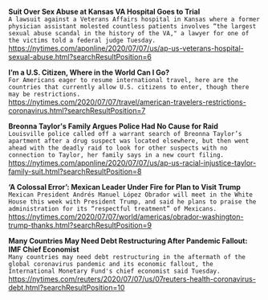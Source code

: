 **Suit Over Sex Abuse at Kansas VA Hospital Goes to Trial**\
`A lawsuit against a Veterans Affairs hospital in Kansas where a former physician assistant molested countless patients involves “the largest sexual abuse scandal in the history of the VA," a lawyer for one of the victims told a federal judge Tuesday.`\
https://nytimes.com/aponline/2020/07/07/us/ap-us-veterans-hospital-sexual-abuse.html?searchResultPosition=6

**I’m a U.S. Citizen, Where in the World Can I Go?**\
`For Americans eager to resume international travel, here are the countries that currently allow U.S. citizens to enter, though there may be restrictions.`\
https://nytimes.com/2020/07/07/travel/american-travelers-restrictions-coronavirus.html?searchResultPosition=7

**Breonna Taylor's Family Argues Police Had No Cause for Raid**\
`Louisville police called off a warrant search of Breonna Taylor’s apartment after a drug suspect was located elsewhere, but then went ahead with the deadly raid to look for other suspects with no connection to Taylor, her family says in a new court filing.`\
https://nytimes.com/aponline/2020/07/07/us/ap-us-racial-injustice-taylor-family-suit.html?searchResultPosition=8

**‘A Colossal Error’: Mexican Leader Under Fire for Plan to Visit Trump**\
`Mexican President Andrés Manuel López Obrador will meet in the White House this week with President Trump, and said he plans to praise the administration for its “respectful treatment” of Mexicans.`\
https://nytimes.com/2020/07/07/world/americas/obrador-washington-trump-thanks.html?searchResultPosition=9

**Many Countries May Need Debt Restructuring After Pandemic Fallout: IMF Chief Economist**\
`Many countries may need debt restructuring in the aftermath of the global coronavirus pandemic and its economic fallout, the International Monetary Fund's chief economist said Tuesday.`\
https://nytimes.com/reuters/2020/07/07/us/07reuters-health-coronavirus-debt.html?searchResultPosition=10

